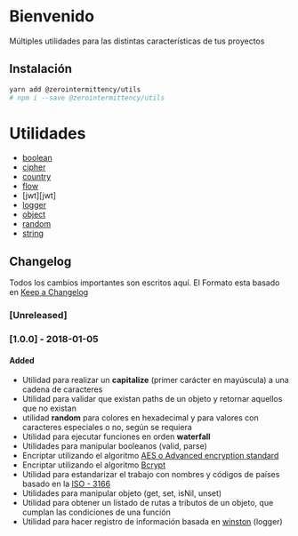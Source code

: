 # Bienvenido

Múltiples utilidades para las distintas características de tus proyectos

## Instalación

```bash
yarn add @zerointermittency/utils
# npm i --save @zerointermittency/utils
```

# Utilidades

- [boolean][boolean]
- [cipher][cipher]
- [country][country]
- [flow][flow]
- [jwt][jwt]
- [logger][logger]
- [object][object]
- [random][random]
- [string][string]

## Changelog

Todos los cambios importantes son escritos aquí. El Formato esta basado en [Keep a Changelog](http://keepachangelog.com/es-ES/1.0.0/)

### [Unreleased]

### [1.0.0] - 2018-01-05
#### Added
- Utilidad para realizar un **capitalize** (primer carácter en mayúscula) a una cadena de caracteres
- Utilidad para validar que existan paths de un objeto y retornar aquellos que no existan
- utilidad **random** para colores en hexadecimal y para valores con caracteres especiales o no, según se requiera
- Utilidad para ejecutar funciones en orden **waterfall**
- Utilidades para manipular booleanos (valid, parse)
- Encriptar utilizando el algoritmo [AES o Advanced encryption standard][AES]
- Encriptar utilizando el algoritmo [Bcrypt][Bcrypt]
- Utilidad para estandarizar el trabajo con nombres y códigos de países basado en la [ISO - 3166][iso3166]
- Utilidades para manipular objeto (get, set, isNil, unset)
- Utilidad para obtener un listado de rutas a tributos de un objeto, que cumplan las condiciones de una función
- Utilidad para hacer registro de información basada en [winston][winston] (logger)

[AES]: https://en.wikipedia.org/wiki/Advanced_Encryption_Standard
[Bcrypt]: https://en.wikipedia.org/wiki/Bcrypt
[iso3166]: http://en.wikipedia.org/wiki/ISO_3166-1#Officially_assigned_code_elements
[winston]: https://www.npmjs.com/package/winston

[boolean]: docs/boolean.md
[cipher]: docs/cipher.md
[country]: docs/country.md
[flow]: docs/flow.md
[logger]: docs/logger.md
[object]: docs/object.md
[random]: docs/random.md
[string]: docs/string.md